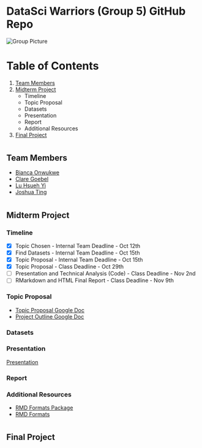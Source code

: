 # DataSci Warriors (Group 5) GitHub Repo
![Group Picture](https://res.cloudinary.com/springboard-images/image/upload/w_1080,c_limit,q_auto,f_auto,fl_lossy/wordpress/2018/03/Ban4.png)
# Table of Contents
1. [Team Members](#team_members)
2. [Midterm Project](#midterm_project)
    * Timeline
    * Topic Proposal
    * Datasets
    * Presentation
    * Report
    * Additional Resources
3. [Final Project](#final_project)
# <a name="team_members"></a>
## Team Members
* [Bianca Onwukwe](https://github.com/BiancaOnwukwe)
* [Clare Goebel](https://github.com/goebelclare)
* [Lu Hsueh Yi](https://github.com/HsuehYiLu)
* [Joshua Ting](https://github.com/justjoshtings)

# <a name="midterm_project"></a>
## Midterm Project

### Timeline
- [X] Topic Chosen - Internal Team Deadline - Oct 12th
- [X] Find Datasets - Internal Team Deadline - Oct 15th
- [X] Topic Proposal - Internal Team Deadline - Oct 15th
- [X] Topic Proposal - Class Deadline - Oct 29th
- [ ] Presentation and Technical Analysis (Code) - Class Deadline - Nov 2nd
- [ ] RMarkdown and HTML Final Report - Class Deadline - Nov 9th

### Topic Proposal
* [Topic Proposal Google Doc](https://docs.google.com/document/d/1GICM9eaFOKcWz0VVfAzKjpEHWHDFOBg0cgpfGuXar6w/edit)
* [Project Outline Google Doc](https://docs.google.com/document/d/1ZTAHsWutSpQvK_8CvynxdKQmYvzuSvIAg25adG7RAXQ/edit?usp=sharing)

### Datasets

### Presentation
[Presentation](https://docs.google.com/presentation/d/17Z6-zhZQSw2Nahtbr9x-CTLw1q8mdJuAqMjUCUDEgTE/edit?usp=sharing)

### Report
### Additional Resources
* [RMD Formats Package](https://bookdown.org/yihui/rmarkdown/rmdformats.html)
* [RMD Formats](https://github.com/juba/rmdformats)

# <a name="final_project"></a>
## Final Project
